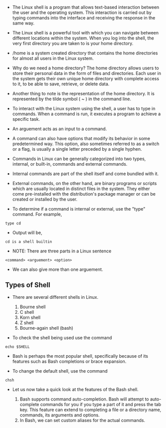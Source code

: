* The Linux shell is a program that allows text-based interaction between the user and the operating system. This interaction is carried out by typing commands into the interface and receiving the response in the same way. 

* The Linux shell is a powerful tool with which you can navigate between different locations within the system. When you log into the shell, the very first directory you are taken to is your home directory. 

* /home is a system created directory that contains the home directories for almost all users in the Linux system. 

* Why do we need a home directory? The home directory allows users to store their personal data in the form of files and directories. Each user in the system gets their own unique home directory with complete access to it, to be able to save, retrieve, or delete data. 

* Another thing to note is the representation of the home directory. It is represented by the tilde symbol ( ~ ) in the command line. 

* To interact with the Linux system using the shell, a user has to type in commands. When a command is run, it executes a program to achieve a specific task. 

* An arguement acts as an input to a command. 

* A command can also have options that modify its behavior in some predetermined way. This option, also sometimes referred to as a switch or a flag, is usually a single letter preceded by a single hyphen.

* Commands in Linux can be generally categorized into two types, internal, or built-in, commands and external commands. 

* Internal commands are part of the shell itself and come bundled with it. 

* External commands, on the other hand, are binary programs or scripts which are usually located in distinct files in the system. They either come pre-installed with the distribution's package manager or can be created or installed by the user. 

* To determine if a command is internal or external, use the "type" command. For example,

```
type cd
```

* Output will be, 

```
cd is a shell builtin
```

* NOTE: There are three parts in a Linux sentence

```
<command> <arguement> <option>
```

* We can also give more than one arguement.



## Types of Shell ## 

* There are several different shells in Linux.

   1. Bourne shell 
   2. C shell 
   3. Korn shell 
   4. Z shell 
   5. Bourne-again shell (bash)
   
* To check the shell being used use the command

```
echo $SHELL 
```

* Bash is perhaps the most popular shell, specifically because of its features such as Bash completions or brace expansion.

* To change the default shell, use the command 

```
chsh
```

* Let us now take a quick look at the features of the Bash shell. 

   1. Bash supports command auto-completion. Bash will attempt to auto-complete commands for you if you type a part of it and press the tab key. This feature can extend to completing a file or a directory name, commands, its arguments and options. 
   2. In Bash, we can set custom aliases for the actual commands.

